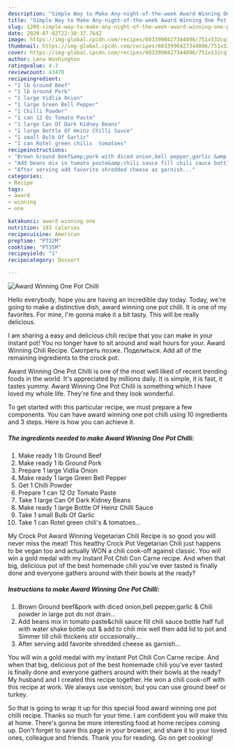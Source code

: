 ```yaml
---
description: "Simple Way to Make Any-night-of-the-week Award Winning One Pot Chilli"
title: "Simple Way to Make Any-night-of-the-week Award Winning One Pot Chilli"
slug: 1208-simple-way-to-make-any-night-of-the-week-award-winning-one-pot-chilli
date: 2020-07-02T22:38:37.764Z
image: https://img-global.cpcdn.com/recipes/6033990427344896/751x532cq70/award-winning-one-pot-chilli-recipe-main-photo.jpg
thumbnail: https://img-global.cpcdn.com/recipes/6033990427344896/751x532cq70/award-winning-one-pot-chilli-recipe-main-photo.jpg
cover: https://img-global.cpcdn.com/recipes/6033990427344896/751x532cq70/award-winning-one-pot-chilli-recipe-main-photo.jpg
author: Lena Washington
ratingvalue: 4.3
reviewcount: 43470
recipeingredient:
- "1 lb Ground Beef"
- "1 lb Ground Pork"
- "1 large Vidlia Onion"
- "1 large Green Bell Pepper"
- "1 Chilli Powder"
- "1 can 12 Oz Tomato Paste"
- "1 large Can Of Dark Kidney Beans"
- "1 large Bottle Of Heinz Chilli Sauce"
- "1 small Bulb Of Garlic"
- "1 can Rotel green chilis  tomatoes"
recipeinstructions:
- "Brown Ground beef&amp;pork with diced onion,bell pepper,garlic &amp; Chili powder in large pot do not drain..."
- "Add beans mix in tomato paste&amp;chili sauce fill chili sauce bottle half full with water shake bottle out &amp; add to chili mix well then add lid to pot and Simmer till chili thickens stir occasionally..."
- "After serving add favorite shredded cheese as garnish..."
categories:
- Recipe
tags:
- award
- winning
- one

katakunci: award winning one 
nutrition: 183 calories
recipecuisine: American
preptime: "PT32M"
cooktime: "PT35M"
recipeyield: "1"
recipecategory: Dessert

---
```



![Award Winning One Pot Chilli](https://img-global.cpcdn.com/recipes/6033990427344896/751x532cq70/award-winning-one-pot-chilli-recipe-main-photo.jpg)

Hello everybody, hope you are having an incredible day today. Today, we're going to make a distinctive dish, award winning one pot chilli. It is one of my favorites. For mine, I'm gonna make it a bit tasty. This will be really delicious.

I am sharing a easy and delicious chili recipe that you can make in your instant pot! You no longer have to sit around and wait hours for your. Award Winning Chili Recipe. Смотреть позже. Поделиться. Add all of the remaining ingredients to the crock pot.

Award Winning One Pot Chilli is one of the most well liked of recent trending foods in the world. It's appreciated by millions daily. It is simple, it is fast, it tastes yummy. Award Winning One Pot Chilli is something which I have loved my whole life. They're fine and they look wonderful.


To get started with this particular recipe, we must prepare a few components. You can have award winning one pot chilli using 10 ingredients and 3 steps. Here is how you can achieve it.

<!--inarticleads1-->

##### The ingredients needed to make Award Winning One Pot Chilli:

1. Make ready 1 lb Ground Beef
1. Make ready 1 lb Ground Pork
1. Prepare 1 large Vidlia Onion
1. Make ready 1 large Green Bell Pepper
1. Get 1 Chilli Powder
1. Prepare 1 can 12 Oz Tomato Paste
1. Take 1 large Can Of Dark Kidney Beans
1. Make ready 1 large Bottle Of Heinz Chilli Sauce
1. Take 1 small Bulb Of Garlic
1. Take 1 can Rotel green chili&#39;s &amp; tomatoes...


My Crock Pot Award Winning Vegetarian Chili Recipe is so good you will never miss the meat! This healthy Crock Pot Vegetarian Chili just happens to be vegan too and actually WON a chili cook-off against classic. You will win a gold medal with my Instant Pot Chili Con Carne recipe. And when that big, delicious pot of the best homemade chili you&#39;ve ever tasted is finally done and everyone gathers around with their bowls at the ready? 

<!--inarticleads2-->

##### Instructions to make Award Winning One Pot Chilli:

1. Brown Ground beef&amp;pork with diced onion,bell pepper,garlic &amp; Chili powder in large pot do not drain...
1. Add beans mix in tomato paste&amp;chili sauce fill chili sauce bottle half full with water shake bottle out &amp; add to chili mix well then add lid to pot and Simmer till chili thickens stir occasionally...
1. After serving add favorite shredded cheese as garnish...


You will win a gold medal with my Instant Pot Chili Con Carne recipe. And when that big, delicious pot of the best homemade chili you&#39;ve ever tasted is finally done and everyone gathers around with their bowls at the ready? My husband and I created this recipe together. He won a chili cook-off with this recipe at work. We always use venison, but you can use ground beef or turkey. 

So that is going to wrap it up for this special food award winning one pot chilli recipe. Thanks so much for your time. I am confident you will make this at home. There's gonna be more interesting food at home recipes coming up. Don't forget to save this page in your browser, and share it to your loved ones, colleague and friends. Thank you for reading. Go on get cooking!

